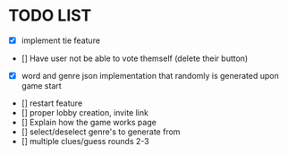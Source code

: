 # TODO LIST
- [x] implement tie feature
- [] Have user not be able to vote themself (delete their button)
- [x] word and genre json implementation that randomly is generated upon game start
- [] restart feature
- [] proper lobby creation, invite link
- [] Explain how the game works page
- [] select/deselect genre's to generate from
- [] multiple clues/guess rounds 2-3
